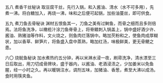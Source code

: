五八 煮香干丝秘诀
取豆腐干丝，先行入锅，和入酱油、清水（水不可多用），先煮一沸。将白糖加入，再烧一沸，味和之后便可起锅，加些油蔓丝，即可供食。

五九 煮刀鱼去骨秘诀
渊材五恨鱼其一，刀鱼之美有过鲥鱼，而骨之细而且多则倍焉。法将鱼洗净，以橄榄汁涂刀鱼脊骨上，将脊鳍刺入锅盖上，锅中盛好酒少许、酱油、熟猪油等作料，文火烧之，则鱼肉烂落锅中。略加芡粉和之，使鱼肉成厚糊状，加以香草、鲜笋片，将鱼盛入盘中蒸熟，略加红汤，味极鲜美，更无骨鲠之患。

六〇 烧鱿鱼秘诀
加水煮热约五分钟，再以米淋水浸一夜，刷帚洗净，清水漂至三日后取出，用刀切成骨牌块，盛于器内，以酱油、老酒浸渍之，少加姜米以免鱼腥，经一小时之久。再以暖锅注水，调剂五味，加猪油、香葱，煮至大沸以成汤。食时用筷夹鱼。